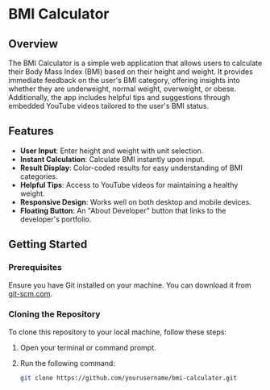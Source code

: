 # BMI Calculator

## Overview

The BMI Calculator is a simple web application that allows users to calculate their Body Mass Index (BMI) based on their height and weight. It provides immediate feedback on the user's BMI category, offering insights into whether they are underweight, normal weight, overweight, or obese. Additionally, the app includes helpful tips and suggestions through embedded YouTube videos tailored to the user's BMI status.

## Features

- **User Input**: Enter height and weight with unit selection.
- **Instant Calculation**: Calculate BMI instantly upon input.
- **Result Display**: Color-coded results for easy understanding of BMI categories.
- **Helpful Tips**: Access to YouTube videos for maintaining a healthy weight.
- **Responsive Design**: Works well on both desktop and mobile devices.
- **Floating Button**: An "About Developer" button that links to the developer's portfolio.

## Getting Started

### Prerequisites

Ensure you have Git installed on your machine. You can download it from [git-scm.com](https://git-scm.com/).

### Cloning the Repository

To clone this repository to your local machine, follow these steps:

1. Open your terminal or command prompt.
2. Run the following command:

   ```bash
   git clone https://github.com/yourusername/bmi-calculator.git
